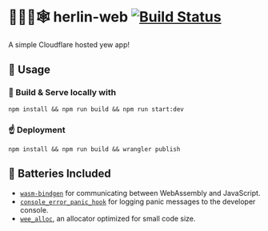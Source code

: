 # 👷‍♀️🦀🕸️ herlin-web [![Build Status](https://travis-ci.com/Herlix/herlin-web.svg?branch=master)](https://travis-ci.com/Herlix/herlin-web)

A simple Cloudflare hosted yew app!

## 🚴 Usage

### 🔬 Build & Serve locally with

```
npm install && npm run build && npm run start:dev
```

### ☝️ Deployment

```
npm install && npm run build && wrangler publish
```

## 🔋 Batteries Included

* [`wasm-bindgen`](https://github.com/rustwasm/wasm-bindgen) for communicating
  between WebAssembly and JavaScript.
* [`console_error_panic_hook`](https://github.com/rustwasm/console_error_panic_hook)
  for logging panic messages to the developer console.
* [`wee_alloc`](https://github.com/rustwasm/wee_alloc), an allocator optimized
  for small code size.
